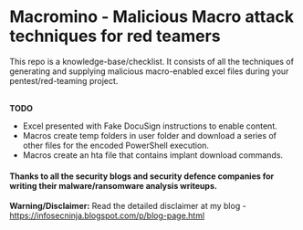 # Macromino - Malicious Macro attack techniques for red teamers
This repo is a knowledge-base/checklist. It consists of all the techniques of generating and supplying malicious macro-enabled excel files during your pentest/red-teaming project.<br/><br/>
    
**TODO**
- Excel presented with Fake DocuSign instructions to enable content.
- Macros create temp folders in user folder and download a series of other files for the encoded PowerShell execution.
- Macros create an hta file that contains implant download commands.

#### Thanks to all the security blogs and security defence companies for writing their malware/ransomware analysis writeups.

**Warning/Disclaimer:** Read the detailed disclaimer at my blog - https://infosecninja.blogspot.com/p/blog-page.html
